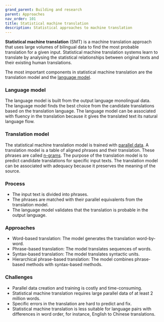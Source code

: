 ```yaml
---
grand_parent: Building and research
parent: Approaches
nav_order: 101
title: Statistical machine translation
description: Statistical approaches to machine translation
---
```


**Statistical machine translation** (SMT) is a machine translation approach that uses large volumes of bilingual data to find the most probable translation for a given input.
Statistical machine translation systems learn to translate by analysing the statistical relationships between original texts and their existing human translations.

The most important components in statistical machine translation are the translation model and the [language model](../../concepts/language-model.md).

### Language model

The language model is built from the output language monolingual data.
The language model finds the best choice from the candidate translations based on the translation language.
The language model can be associated with fluency in the translation because it gives the translated text its natural language flow.

### Translation model

The statistical machine translation model is trained with [parallel data](../../features/customisation/parallel-data.md).
A translation model is a table of aligned phrases and their translation.
These phrases are called [n-grams](../../concepts/n-gram.md).
The purpose of the translation model is to predict candidate translations for specific input texts.
The translation model can be associated with adequacy because it preserves the meaning of the source.


### Process

- The input text is divided into phrases.
- The phrases are matched with their parallel equivalents from the translation model.
- The language model validates that the translation is probable in the output language.


### Approaches

- Word-based translation: The model generates the translation word-by-word.
- Phrase-based translation: The model translates sequences of words.
- Syntax-based translation: The model translates syntactic units.
- Hierarchical phrase-based translation: The model combines phrase-based methods with syntax-based methods.

### Challenges

- Parallel data creation and training is costly and time-consuming.
- Statistical machine translation requires large parallel data of at least 2 million words.
- Specific errors in the translation are hard to predict and fix.
- Statistical machine translation is less suitable for language pairs with differences in word order, for instance, English to Chinese translations.
